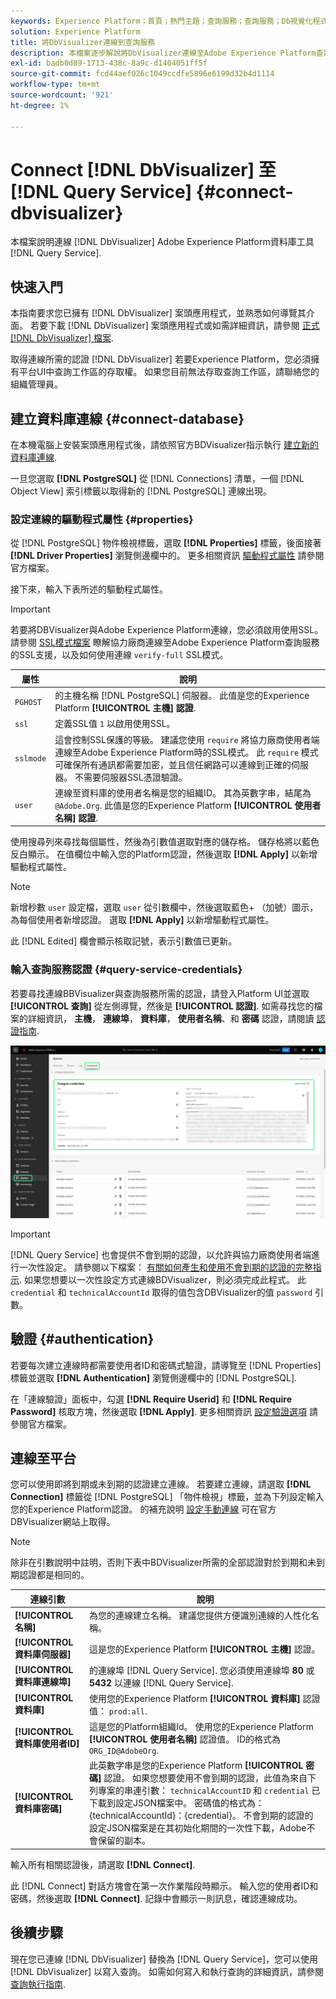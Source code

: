 ```yaml
---
keywords: Experience Platform；首頁；熱門主題；查詢服務；查詢服務；Db視覺化程式；DbVisualizer；db視覺化程式；連線到查詢服務；
solution: Experience Platform
title: 將DbVisualizer連線到查詢服務
description: 本檔案逐步解說將DbVisualizer連線至Adobe Experience Platform查詢服務的步驟。
exl-id: badb0d89-1713-438c-8a9c-d1404051ff5f
source-git-commit: fcd44aef026c1049ccdfe5896e6199d32b4d1114
workflow-type: tm+mt
source-wordcount: '921'
ht-degree: 1%

---
```


# Connect [!DNL DbVisualizer] 至 [!DNL Query Service] {#connect-dbvisualizer}

本檔案說明連線 [!DNL DbVisualizer] Adobe Experience Platform資料庫工具 [!DNL Query Service].

## 快速入門

本指南要求您已擁有 [!DNL DbVisualizer] 案頭應用程式，並熟悉如何導覽其介面。 若要下載 [!DNL DbVisualizer] 案頭應用程式或如需詳細資訊，請參閱 [正式 [!DNL DbVisualizer] 檔案](https://www.dbvis.com/download/).

取得連線所需的認證 [!DNL  DbVisualizer] 若要Experience Platform，您必須擁有平台UI中查詢工作區的存取權。 如果您目前無法存取查詢工作區，請聯絡您的組織管理員。

## 建立資料庫連線 {#connect-database}

在本機電腦上安裝案頭應用程式後，請依照官方BDVisualizer指示執行 [建立新的資料庫連線](https://confluence.dbvis.com/display/UG130/Create+a+New+Database+Connection).

一旦您選取 **[!DNL PostgreSQL]** 從 [!DNL Connections] 清單，一個 [!DNL Object View] 索引標籤以取得新的 [!DNL PostgreSQL] 連線出現。

### 設定連線的驅動程式屬性 {#properties}

從 [!DNL PostgreSQL] 物件檢視標籤，選取 **[!DNL Properties]** 標籤，後面接著 **[!DNL Driver Properties]** 瀏覽側邊欄中的。 更多相關資訊 [驅動程式屬性](https://confluence.dbvis.com/display/UG130/Configuring+Connection+Properties#ConfiguringConnectionProperties-DriverProperties) 請參閱官方檔案。

接下來，輸入下表所述的驅動程式屬性。

>[!IMPORTANT]
>
>若要將DBVisualizer與Adobe Experience Platform連線，您必須啟用使用SSL。 請參閱 [SSL模式檔案](./ssl-modes.md) 瞭解協力廠商連線至Adobe Experience Platform查詢服務的SSL支援，以及如何使用連線 `verify-full` SSL模式。

| 屬性 | 說明 |
| ------ | ------ |
| `PGHOST` | 的主機名稱 [!DNL PostgreSQL] 伺服器。 此值是您的Experience Platform **[!UICONTROL 主機] 認證**. |
| `ssl` | 定義SSL值 `1` 以啟用使用SSL。 |
| `sslmode` | 這會控制SSL保護的等級。 建議您使用 `require` 將協力廠商使用者端連線至Adobe Experience Platform時的SSL模式。 此 `require` 模式可確保所有通訊都需要加密，並且信任網路可以連線到正確的伺服器。 不需要伺服器SSL憑證驗證。 |
| `user` | 連線至資料庫的使用者名稱是您的組織ID。 其為英數字串，結尾為 `@Adobe.Org`. 此值是您的Experience Platform **[!UICONTROL 使用者名稱] 認證**. |

使用搜尋列來尋找每個屬性，然後為引數值選取對應的儲存格。 儲存格將以藍色反白顯示。 在值欄位中輸入您的Platform認證，然後選取 **[!DNL Apply]** 以新增驅動程式屬性。

>[!NOTE]
>
>新增秒數 `user` 設定檔，選取 `user` 從引數欄中，然後選取藍色+ （加號）圖示，為每個使用者新增認證。 選取 **[!DNL Apply]** 以新增驅動程式屬性。

此 [!DNL Edited] 欄會顯示核取記號，表示引數值已更新。

### 輸入查詢服務認證 {#query-service-credentials}

若要尋找連線BBVisualizer與查詢服務所需的認證，請登入Platform UI並選取 **[!UICONTROL 查詢]** 從左側導覽，然後是 **[!UICONTROL 認證]**. 如需尋找您的檔案的詳細資訊， **主機**， **連線埠**， **資料庫**， **使用者名稱**、和 **密碼** 認證，請閱讀 [認證指南](../ui/credentials.md).

![反白顯示認證和到期認證的「Experience Platform查詢」工作區的「認證」頁面。](../images/clients/dbvisualizer/query-service-credentials-page.png)

>[!IMPORTANT]
>
>[!DNL Query Service] 也會提供不會到期的認證，以允許與協力廠商使用者端進行一次性設定。 請參閱以下檔案： [有關如何產生和使用不會到期的認證的完整指示](../ui/credentials.md#non-expiring-credentials). 如果您想要以一次性設定方式連線BDVisualizer，則必須完成此程式。 此 `credential` 和 `technicalAccountId` 取得的值包含DBVisualizer的值 `password` 引數。

## 驗證 {#authentication}

若要每次建立連線時都需要使用者ID和密碼式驗證，請導覽至 [!DNL Properties] 標籤並選取 **[!DNL Authentication]** 瀏覽側邊欄中的 [!DNL PostgreSQL].

在「連線驗證」面板中，勾選 **[!DNL Require Userid]** 和 **[!DNL Require Password]** 核取方塊，然後選取 **[!DNL Apply]**. 更多相關資訊 [設定驗證選項](https://confluence.dbvis.com/display/UG140/Setting+Common+Authentication+Options) 請參閱官方檔案。

## 連線至平台

您可以使用即將到期或未到期的認證建立連線。 若要建立連線，請選取 **[!DNL Connection]** 標籤從 [!DNL PostgreSQL] 「物件檢視」標籤，並為下列設定輸入您的Experience Platform認證。 的補充說明 [設定手動連線](https://confluence.dbvis.com/display/UG100/Setting+Up+a+Connection+Manually) 可在官方DBVisualizer網站上取得。

>[!NOTE]
>
>除非在引數說明中註明，否則下表中BDVisualizer所需的全部認證對於到期和未到期認證都是相同的。

| 連線引數 | 說明 |
|---|---|
| **[!UICONTROL 名稱]** | 為您的連線建立名稱。 建議您提供方便識別連線的人性化名稱。 |
| **[!UICONTROL 資料庫伺服器]** | 這是您的Experience Platform **[!UICONTROL 主機]** 認證。 |
| **[!UICONTROL 資料庫連線埠]** | 的連線埠 [!DNL Query Service]. 您必須使用連線埠 **80** 或 **5432** 以連線 [!DNL Query Service]. |
| **[!UICONTROL 資料庫]** | 使用您的Experience Platform **[!UICONTROL 資料庫]** 認證值： `prod:all`. |
| **[!UICONTROL 資料庫使用者ID]** | 這是您的Platform組織Id。 使用您的Experience Platform **[!UICONTROL 使用者名稱]** 認證值。 ID的格式為 `ORG_ID@AdobeOrg`. |
| **[!UICONTROL 資料庫密碼]** | 此英數字串是您的Experience Platform **[!UICONTROL 密碼]** 認證。 如果您想要使用不會到期的認證，此值為來自下列專案的串連引數： `technicalAccountID` 和 `credential` 已下載到設定JSON檔案中。 密碼值的格式為：{technicalAccountId}：{credential}。 不會到期的認證的設定JSON檔案是在其初始化期間的一次性下載，Adobe不會保留的副本。 |

輸入所有相關認證後，請選取 **[!DNL Connect]**.

此 [!DNL Connect] 對話方塊會在第一次作業階段時顯示。 輸入您的使用者ID和密碼，然後選取 **[!DNL Connect]**. 記錄中會顯示一則訊息，確認連線成功。

## 後續步驟

現在您已連線 [!DNL DbVisualizer] 替換為 [!DNL Query Service]，您可以使用 [!DNL DbVisualizer] 以寫入查詢。 如需如何寫入和執行查詢的詳細資訊，請參閱 [查詢執行指南](../best-practices/writing-queries.md).
